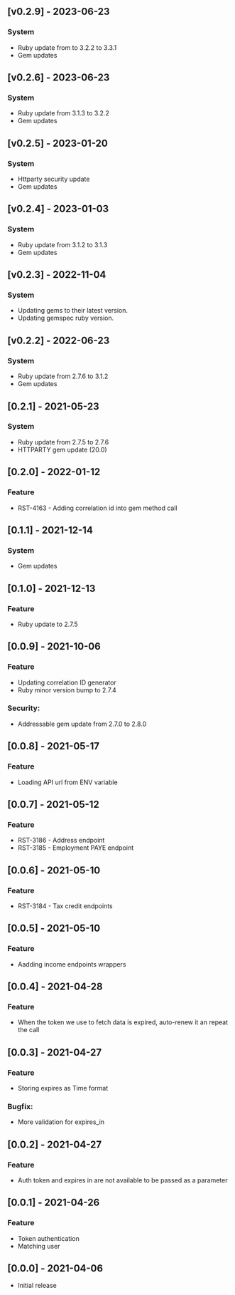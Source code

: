 ## [v0.2.9] - 2023-06-23
### System
- Ruby update from to 3.2.2 to 3.3.1
- Gem updates

## [v0.2.6] - 2023-06-23
### System
- Ruby update from 3.1.3 to 3.2.2
- Gem updates

## [v0.2.5] - 2023-01-20
### System
- Httparty security update
- Gem updates

## [v0.2.4] - 2023-01-03
### System
- Ruby update from 3.1.2 to 3.1.3
- Gem updates

## [v0.2.3] - 2022-11-04
### System
- Updating gems to their latest version.
- Updating gemspec ruby version.

## [v0.2.2] - 2022-06-23
### System
- Ruby update from 2.7.6 to 3.1.2
- Gem updates

## [0.2.1] - 2021-05-23
### System
- Ruby update from 2.7.5 to 2.7.6
- HTTPARTY gem update (20.0)

## [0.2.0] - 2022-01-12
### Feature
- RST-4163 - Adding correlation id into gem method call

## [0.1.1] - 2021-12-14
### System
- Gem updates

## [0.1.0] - 2021-12-13
### Feature
- Ruby update to 2.7.5

## [0.0.9] - 2021-10-06
### Feature
- Updating correlation ID generator
- Ruby minor version bump to 2.7.4

### Security:
- Addressable gem update from 2.7.0 to 2.8.0

## [0.0.8] - 2021-05-17
### Feature
- Loading API url from ENV variable

## [0.0.7] - 2021-05-12
### Feature
- RST-3186 - Address endpoint
- RST-3185 - Employment PAYE endpoint

## [0.0.6] - 2021-05-10
### Feature
- RST-3184 - Tax credit endpoints

## [0.0.5] - 2021-05-10
### Feature
- Aadding income endpoints wrappers

## [0.0.4] - 2021-04-28
### Feature
- When the token we use to fetch data is expired, auto-renew it an repeat the call

## [0.0.3] - 2021-04-27

### Feature
- Storing expires as Time format

### Bugfix:
- More validation for expires_in

## [0.0.2] - 2021-04-27

### Feature
- Auth token and expires in are not available to be passed as a parameter

## [0.0.1] - 2021-04-26

### Feature
- Token authentication
- Matching user

## [0.0.0] - 2021-04-06

- Initial release
